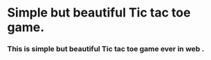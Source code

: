 # Simple but beautiful Tic tac toe game.

### This is simple but beautiful Tic tac toe game ever in web .
